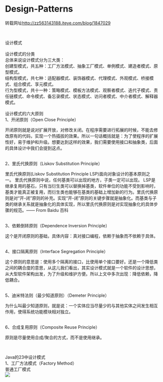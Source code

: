 # Design-Patterns
<p>转载网址<a href='http://zz563143188.iteye.com/blog/1847029'>http://zz563143188.iteye.com/blog/1847029</a></p><br />

设计模式<br />
<br />
设计模式的分类<br />
总体来说设计模式分为三大类：<br />
创建型模式，共五种：工厂方法模式、抽象工厂模式、单例模式、建造者模式、原型模式。<br />
结构型模式，共七种：适配器模式、装饰器模式、代理模式、外观模式、桥接模式、组合模式、享元模式。<br />
行为型模式，共十一种：策略模式、模板方法模式、观察者模式、迭代子模式、责任链模式、命令模式、备忘录模式、状态模式、访问者模式、中介者模式、解释器模式。<br />
<br />
设计模式的六大原则<br />
1、开闭原则（Open Close Principle）<br />
<p>开闭原则就是说对扩展开放，对修改关闭。在程序需要进行拓展的时候，不能去修改原有的代码，实现一个热插拔的效果。所以一句话概括就是：为了使程序的扩展性好，易于维护和升级。想要达到这样的效果，我们需要使用接口和抽象类，后面的具体设计中我们会提到这点。</p><br />
2、里氏代换原则（Liskov Substitution Principle）<br />
<p>里氏代换原则(Liskov Substitution Principle LSP)面向对象设计的基本原则之一。 里氏代换原则中说，任何基类可以出现的地方，子类一定可以出现。 LSP是继承复用的基石，只有当衍生类可以替换掉基类，软件单位的功能不受到影响时，基类才能真正被复用，而衍生类也能够在基类的基础上增加新的行为。里氏代换原则是对“开-闭”原则的补充。实现“开-闭”原则的关键步骤就是抽象化。而基类与子类的继承关系就是抽象化的具体实现，所以里氏代换原则是对实现抽象化的具体步骤的规范。—— From Baidu 百科</p><br />
3、依赖倒转原则（Dependence Inversion Principle）<br />
<p>这个是开闭原则的基础，具体内容：真对接口编程，依赖于抽象而不依赖于具体。</p><br />
4、接口隔离原则（Interface Segregation Principle）<br />
<p>这个原则的意思是：使用多个隔离的接口，比使用单个接口要好。还是一个降低类之间的耦合度的意思，从这儿我们看出，其实设计模式就是一个软件的设计思想，从大型软件架构出发，为了升级和维护方便。所以上文中多次出现：降低依赖，降低耦合。</p><br />
5、迪米特法则（最少知道原则）（Demeter Principle）<br />
<p>为什么叫最少知道原则，就是说：一个实体应当尽量少的与其他实体之间发生相互作用，使得系统功能模块相对独立。</p><br />
6、合成复用原则（Composite Reuse Principle）<br />
<p>原则是尽量使用合成/聚合的方式，而不是使用继承。</p><br />

Java的23中设计模式<br />
1、工厂方法模式（Factory Method）<br />
普通工厂模式<br />
<img src='http://dl.iteye.com/upload/attachment/0083/1180/421a1a3f-6777-3bca-85d7-00fc60c1ae8b.png'/>

